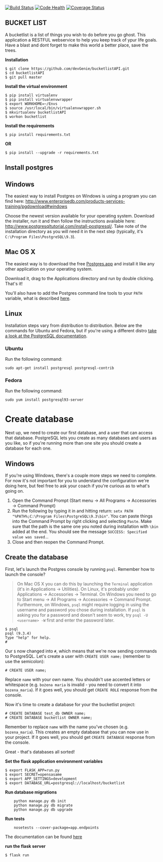 [![Build Status](https://travis-ci.org/devGenie/bucketlistAPI.svg?branch=master)](https://travis-ci.org/devGenie/bucketlistAPI) [![Code Health](https://landscape.io/github/devGenie/bucketlistAPI/master/landscape.svg?style=flat)](https://landscape.io/github/devGenie/bucketlistAPI/master) [![Coverage Status](https://coveralls.io/repos/github/devGenie/bucketlistAPI/badge.svg?branch=master)](https://coveralls.io/github/devGenie/bucketlistAPI?branch=master)



## BUCKET LIST ## 
A bucketlist is a list of things you wish to do before you go ghost. This application a RESTFUL webservice to help you keep track of ypur life goals. Have a blast and dont forget to make this world a better place, save the trees.

**Installation**
```
$ git clone https://github.com/devGenie/bucketlistAPI.git
$ cd bucketlistAPI
$ git pull master
```
**Install the virtual environment**
```
$ pip install virtualenv
$ pip install virtualenvwrapper
$ export WORKHOME=~/Envs
$ source /usr/local/bin/virtualenvwrapper.sh
$ mkvirtualenv bucketlistAPI
$ workon bucketlist
```
**Install the requirements**

``` 
$ pip install requirements.txt
```

**OR**

```
$ pip install --upgrade -r requirements.txt
```

## Install postgres
## Windows

The easiest way to install Postgres on Windows is using a program you can find here: http://www.enterprisedb.com/products-services-training/pgdownload#windows

Choose the newest version available for your operating system. Download the installer, run it and then follow the instructions available here: http://www.postgresqltutorial.com/install-postgresql/. Take note of the installation directory as you will need it in the next step (typically, it's `C:\Program Files\PostgreSQL\9.3`).

## Mac OS X

The easiest way is to download the free [Postgres.app](http://postgresapp.com/) and install it like any other application on your operating system.

Download it, drag to the Applications directory and run by double clicking. That's it!

You'll also have to add the Postgres command line tools to your `PATH` variable, what is described [here](http://postgresapp.com/documentation/cli-tools.html).

## Linux

Installation steps vary from distribution to distribution. Below are the commands for Ubuntu and Fedora, but if you're using a different distro [take a look at the PostgreSQL documentation](https://wiki.postgresql.org/wiki/Detailed_installation_guides#General_Linux).

### Ubuntu

Run the following command:

    sudo apt-get install postgresql postgresql-contrib

### Fedora

Run the following command:

    sudo yum install postgresql93-server

# Create database

Next up, we need to create our first database, and a user that can access that database. PostgreSQL lets you create as many databases and users as you like, so if you're running more than one site you should create a database for each one.

## Windows

If you're using Windows, there's a couple more steps we need to complete. For now it's not important for you to understand the configuration we're doing here, but feel free to ask your coach if you're curious as to what's going on.

1. Open the Command Prompt (Start menu → All Programs → Accessories → Command Prompt)
2. Run the following by typing it in and hitting return: `setx PATH "%PATH%;C:\Program Files\PostgreSQL\9.3\bin"`. You can paste things into the Command Prompt by right clicking and selecting `Paste`. Make sure that the path is the same one you noted during installation with `\bin` added at the end. You should see the message `SUCCESS: Specified value was saved.`.
3. Close and then reopen the Command Prompt.

## Create the database

First, let's launch the Postgres console by running `psql`. Remember how to launch the console?
>On Mac OS X you can do this by launching the `Terminal` application (it's in Applications → Utilities). On Linux, it's probably under Applications → Accessories → Terminal. On Windows you need to go to Start menu → All Programs → Accessories → Command Prompt. Furthermore, on Windows, `psql` might require logging in using the username and password you chose during installation. If `psql` is asking you for a password and doesn't seem to work, try `psql -U <username> -W` first and enter the password later.

    $ psql
    psql (9.3.4)
    Type "help" for help.
    #

Our `$` now changed into `#`, which means that we're now sending commands to PostgreSQL. Let's create a user with `CREATE USER name;` (remember to use the semicolon):

    # CREATE USER name;

Replace `name` with your own name. You shouldn't use accented letters or whitespace (e.g. `bożena maria` is invalid - you need to convert it into `bozena_maria`). If it goes well, you should get `CREATE ROLE` response from the console.

Now it's time to create a database for your the bucketlist project:

    # CREATE DATABASE test_db OWNER name;
    # CREATE DATABASE bucketlist OWNER name;

Remember to replace `name` with the name you've chosen (e.g. `bozena_maria`).  This creates an empty database that you can now use in your project. If it goes well, you should get `CREATE DATABASE` response from the console.

Great - that's databases all sorted!


**Set the flask application environment variables**

```
$ export FLASK_APP=run.py
$ export SECRET=opensasame
$ export APP_SETTINGS=development
$ export DATABASE_URL=postgresql://localhost/bucketlist
```

**Run database migrations**
```
    python manage.py db init
    python manage.py db migrate
    python manage.py db upgrade

```

**Run tests**

```
    nosetests --cover-package=app.endpoints
```

The documentation can be found [here](https://bucketapi.herokuapp.com/api/v1)

**run the flask server**

```
$ flask run

```